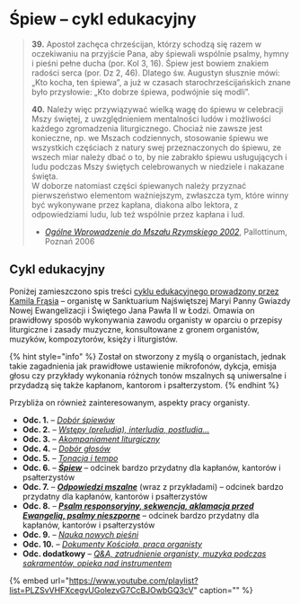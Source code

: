 # Śpiew – cykl edukacyjny

> **39.** Apostoł zachęca chrześcijan, którzy schodzą się razem w oczekiwaniu na przyjście Pana, aby śpiewali wspólnie psalmy, hymny i pieśni pełne ducha \(por. Kol 3, 16\). Śpiew jest bowiem znakiem radości serca \(por. Dz 2, 46\). Dlatego św. Augustyn słusznie mówi: „Kto kocha, ten śpiewa”, a już w czasach starochrześcijańskich znane było przysłowie: „Kto dobrze śpiewa, podwójnie się modli”.
>
> **40.** Należy więc przywiązywać wielką wagę do śpiewu w celebracji Mszy świętej, z uwzględnieniem mentalności ludów i możliwości każdego zgromadzenia liturgicznego. Chociaż nie zawsze jest konieczne, np. we Mszach codziennych, stosowanie śpiewu we wszystkich częściach z natury swej przeznaczonych do śpiewu, ze wszech miar należy dbać o to, by nie zabrakło śpiewu usługujących i ludu podczas Mszy świętych celebrowanych w niedziele i nakazane święta.  
> W doborze natomiast części śpiewanych należy przyznać pierwszeństwo elementom ważniejszym, zwłaszcza tym, które winny być wykonywane przez kapłana, diakona albo lektora, z odpowiedziami ludu, lub też wspólnie przez kapłana i lud.
>
> - [_Ogólne Wprowadzenie do Mszału Rzymskiego 2002_](http://www.dsorzeszow.pl/files/Dokumenty-Kosciola/12._OWMR_2002.pdf), Pallottinum, Poznań 2006

## Cykl edukacyjny

Poniżej zamieszczono spis treści [cyklu edukacyjnego prowadzony przez Kamila Frąsia](https://www.youtube.com/playlist?list=PLZSvVHFXcegvUGolezvG7CcBJOwbGQ3cV) – organistę w Sanktuarium Najświętszej Maryi Panny Gwiazdy Nowej Ewangelizacji i Świętego Jana Pawła II w Łodzi. Omawia on prawidłowy sposób wykonywania zawodu organisty w oparciu o przepisy liturgiczne i zasady muzyczne, konsultowane z gronem organistów, muzyków, kompozytorów, księży i liturgistów.

{% hint style="info" %}
Został on stworzony z myślą o organistach, jednak takie zagadnienia jak prawidłowe ustawienie mikrofonów, dykcja, emisja głosu czy przykłady wykonania różnych tonów mszalnych są uniwersalne i przydadzą się także kapłanom, kantorom i psałterzystom.
{% endhint %}

Przybliża on również zainteresowanym, aspekty pracy organisty.

* **Odc. 1.** – [_Dobór śpiewów_](https://www.youtube.com/watch?v=Id6oDMPbld0&list=PLZSvVHFXcegvUGolezvG7CcBJOwbGQ3cV&index=3&t=0s)
* **Odc. 2.** – [_Wstępy \(preludia\), interludia, postludia..._](https://www.youtube.com/watch?v=CMLugqf4RQY&list=PLZSvVHFXcegvUGolezvG7CcBJOwbGQ3cV&index=3)
* **Odc. 3.** – [_Akompaniament liturgiczny_](https://www.youtube.com/watch?v=u-bh04puk_0&list=PLZSvVHFXcegvUGolezvG7CcBJOwbGQ3cV&index=4)
* **Odc. 4.** – [_Dobór głosów_](https://www.youtube.com/watch?v=VtwGRmSRF3E&list=PLZSvVHFXcegvUGolezvG7CcBJOwbGQ3cV&index=5)
* **Odc. 5.** – [_Tonacja i tempo_](https://www.youtube.com/watch?v=shNKaYNE8EQ&list=PLZSvVHFXcegvUGolezvG7CcBJOwbGQ3cV&index=6)
* **Odc. 6.** – [_**Śpiew**_](https://www.youtube.com/watch?v=BZpmuhwv2kY&list=PLZSvVHFXcegvUGolezvG7CcBJOwbGQ3cV&index=7) – odcinek bardzo przydatny dla kapłanów, kantorów i psałterzystów
* **Odc. 7.** – [_**Odpowiedzi mszalne**_](https://www.youtube.com/watch?v=4r6h4qfGyfc&list=PLZSvVHFXcegvUGolezvG7CcBJOwbGQ3cV&index=8) \(wraz z przykładami\) – odcinek bardzo przydatny dla kapłanów, kantorów i psałterzystów
* **Odc. 8.** – [_**Psalm responsoryjny, sekwencja, aklamacja przed Ewangelią, psalmy nieszporne**_](https://www.youtube.com/watch?v=ZuZH_Md1S4I&list=PLZSvVHFXcegvUGolezvG7CcBJOwbGQ3cV&index=9) – odcinek bardzo przydatny dla kapłanów, kantorów i psałterzystów
* **Odc. 9.** – [_Nauka nowych pieśni_](https://www.youtube.com/watch?v=JnzC0hUOfro&list=PLZSvVHFXcegvUGolezvG7CcBJOwbGQ3cV&index=10)
* **Odc. 10.** – [_Dokumenty Kościoła, praca organisty_](https://www.youtube.com/watch?v=d13lWRBNMuE&list=PLZSvVHFXcegvUGolezvG7CcBJOwbGQ3cV&index=11)
* **Odc. dodatkowy** – [_Q&A, zatrudnienie organisty, muzyka podczas sakramentów, opieka nad instrumentem_](https://www.youtube.com/watch?v=U_ofMc27OGQ&list=PLZSvVHFXcegvUGolezvG7CcBJOwbGQ3cV&index=12)

{% embed url="https://www.youtube.com/playlist?list=PLZSvVHFXcegvUGolezvG7CcBJOwbGQ3cV" caption="" %}

